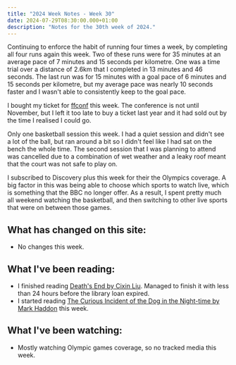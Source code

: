 ```yaml
---
title: "2024 Week Notes - Week 30"
date: 2024-07-29T08:30:00.000+01:00
description: "Notes for the 30th week of 2024."
---
```


Continuing to enforce the habit of running four times a week, by completing all four runs again this week. Two of these runs were for 35 minutes at an average pace of 7 minutes and 15 seconds per kilometre. One was a time trial over a distance of 2.6km that I completed in 13 minutes and 46 seconds. The last run was for 15 minutes with a goal pace of 6 minutes and 15 seconds per kilometre, but my average pace was nearly 10 seconds faster and I wasn't able to consistently keep to the goal pace.

I bought my ticket for [ffconf](https://2024.ffconf.org/) this week. The conference is not until November, but I left it too late to buy a ticket last year and it had sold out by the time I realised I could go.

Only one basketball session this week. I had a quiet session and didn't see a lot of the ball, but ran around a bit so I didn't feel like I had sat on the bench the whole time. The second session that I was planning to attend was cancelled due to a combination of wet weather and a leaky roof meant that the court was not safe to play on.

I subscribed to Discovery plus this week for their the Olympics coverage. A big factor in this was being able to choose which sports to watch live, which is something that the BBC no longer offer. As a result, I spent pretty much all weekend watching the basketball, and then switching to other live sports that were on between those games.

## What has changed on this site:

- No changes this week.

## What I've been reading:

- I finished reading [Death's End by Cixin Liu](/reading/9781784971625/). Managed to finish it with less than 24 hours before the library loan expired.
- I started reading [The Curious Incident of the Dog in the Night-time by Mark Haddon](/reading#now) this week.

## What I've been watching:

- Mostly watching Olympic games coverage, so no tracked media this week.